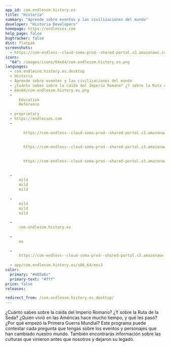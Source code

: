 ```yaml
---
app_id: com.endlessm.history.es
title: "Historia"
summary: "Aprende sobre eventos y las civilizaciones del mundo"
developer: "Historia Developers"
homepage: https://endlessos.com
help_page: false
bugtracker: false
dist: flatpak
screenshots:
  - https://com-endless--cloud-soma-prod--shared-portal.s3.amazonaws.com/apps.272.screenshots.06b099f1-3842-44d4-8436-d72b411818d3_201810231938634141.png
icons:
  "64": /images/icons/64x64/com.endlessm.history.es.png
languages:
  - com.endlessm.history.es.desktop
  - Historia
  - Aprende sobre eventos y las civilizaciones del mundo
  - ¿Cuánto sabes sobre la caída del Imperio Romano? ¿Y sobre la Ruta de la Seda? ¿Quién vivió en las Américas hace mucho tiempo, y qué les pasó? ¿Por qué empezó la Primera Guerra Mundial? Este programa puede contestar cada pregunta que tengas sobre los eventos y personajes que han cambiado nuestro mundo. También encontrarás información sobre las culturas que vinieron antes que nosotros y dejaron su legado.
  - 64x64/com.endlessm.history.es.png
  - 
      Education
      Reference
    
  - proprietary
  - https://endlessos.com
  - 
      
        https://com-endless--cloud-soma-prod--shared-portal.s3.amazonaws.com/apps.272.screenshots.06b099f1-3842-44d4-8436-d72b411818d3_201810231938634141.png
      
      
        https://com-endless--cloud-soma-prod--shared-portal.s3.amazonaws.com/apps.272.screenshots.8004f913-2b36-4fa2-826c-73ffb4e4a0af_201810231938634141.png
      
      
        https://com-endless--cloud-soma-prod--shared-portal.s3.amazonaws.com/apps.272.screenshots.1adaa0d2-4dff-4d4c-8960-1a795a9f139e_201810231938634141.png
      
    
  - 
      mild
      mild
      mild
    
  - 
      mild
      mild
      mild
    
  - 
      com.endlessm.history.es
    
  - 
      es
    
  - 
      https://com-endless--cloud-soma-prod--shared-portal.s3.amazonaws.com/app.1229.appCenterThumbnail.4a587ccb-efff-45d6-81a0-5b57fb1bcde3_201810231938673636.jpg
    
  - app/com.endlessm.history.es/x86_64/eos3
color:
  primary: "#485a6c"
  primary-text: "#fff"
price: false
releases:

redirect_from: /com.endlessm.history.es.desktop/
---
```


<p>¿Cuánto sabes sobre la caída del Imperio Romano? ¿Y sobre la Ruta de la Seda? ¿Quién vivió en las Américas hace mucho tiempo, y qué les pasó? ¿Por qué empezó la Primera Guerra Mundial? Este programa puede contestar cada pregunta que tengas sobre los eventos y personajes que han cambiado nuestro mundo. También encontrarás información sobre las culturas que vinieron antes que nosotros y dejaron su legado.</p>